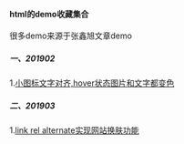 #### html的demo收藏集合
很多demo来源于张鑫旭文章demo
##### 一、201902
1.[小图标文字对齐,hover状态图片和文字都变色](./201902/background-hollow-currentColor.html)

##### 二、201903
1.[link rel alternate实现网站换肤功能](./201903/rel-alternate-switch-skin-demo)